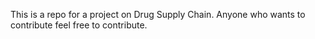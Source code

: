 This is a repo for a project on Drug Supply Chain. 
Anyone who wants to contribute feel free to contribute.



